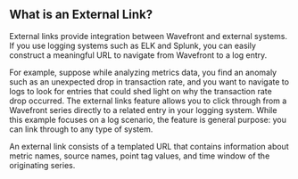 ## What is an External Link? 

External links provide integration between Wavefront and external systems. If you use logging systems such as ELK and
Splunk, you can easily construct a meaningful URL to navigate from Wavefront to a log entry.

For example, suppose while analyzing metrics data, you find an anomaly such as an unexpected drop in transaction rate,
and you want to navigate to logs to look for entries that could shed light on why the transaction rate drop occurred.
The external links feature allows you to click through from a Wavefront series directly to a related entry in your
logging system. While this example focuses on a log scenario, the feature is general purpose: you can link through to
any type of system.

An external link consists of a templated URL that contains information about metric names, source names, point tag
values, and time window of the originating series.
